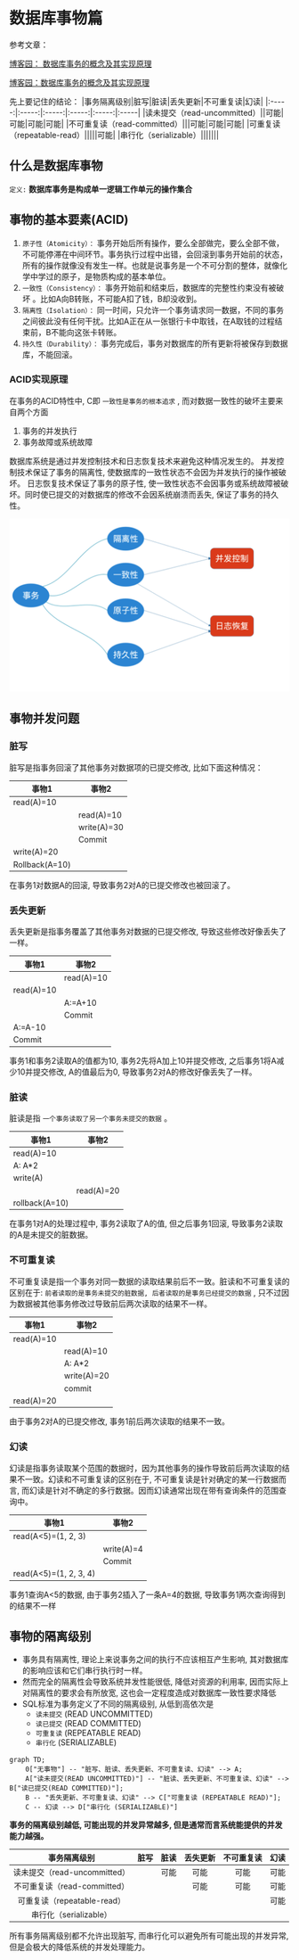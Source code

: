 # 数据库事物篇

参考文章：

[博客园： 数据库事务的概念及其实现原理](https://www.cnblogs.com/takumicx/p/9998844.html) 

[博客园：数据库事务的概念及其实现原理](https://www.cnblogs.com/takumicx/p/9998844.html)

先上要记住的结论：
|事务隔离级别|脏写|脏读|丢失更新|不可重复读|幻读|
|:-----:|:-----:|:-----:|:-----:|:-----:|:-----|
|读未提交（read-uncommitted）||可能|可能|可能|可能|
|不可重复读（read-committed）|||可能|可能|可能|
|可重复读（repeatable-read）|||||可能|
|串行化（serializable）|||||||

## 什么是数据库事物

`定义:` **数据库事务是构成单一逻辑工作单元的操作集合**

## 事物的基本要素(ACID)

1. `原子性（Atomicity）：` 事务开始后所有操作，要么全部做完，要么全部不做，不可能停滞在中间环节。事务执行过程中出错，会回滚到事务开始前的状态，所有的操作就像没有发生一样。也就是说事务是一个不可分割的整体，就像化学中学过的原子，是物质构成的基本单位。
2. `一致性（Consistency）：` 事务开始前和结束后，数据库的完整性约束没有被破坏 。比如A向B转账，不可能A扣了钱，B却没收到。
3. `隔离性（Isolation）：` 同一时间，只允许一个事务请求同一数据，不同的事务之间彼此没有任何干扰。比如A正在从一张银行卡中取钱，在A取钱的过程结束前，B不能向这张卡转账。
4. `持久性（Durability）：` 事务完成后，事务对数据库的所有更新将被保存到数据库，不能回滚。

### ACID实现原理

在事务的ACID特性中, C即 `一致性是事务的根本追求` , 而对数据一致性的破坏主要来自两个方面

1. 事务的并发执行
2. 事务故障或系统故障

数据库系统是通过并发控制技术和日志恢复技术来避免这种情况发生的。
并发控制技术保证了事务的隔离性, 使数据库的一致性状态不会因为并发执行的操作被破坏。
日志恢复技术保证了事务的原子性, 使一致性状态不会因事务或系统故障被破坏。同时使已提交的对数据库的修改不会因系统崩溃而丢失, 保证了事务的持久性。

![事物实现原理](assets/images/事物实现原理.png)

## 事物并发问题

### 脏写

脏写是指事务回滚了其他事务对数据项的已提交修改, 比如下面这种情况：

|事物1|事物2|
|-----|-----|
|read(A)=10|
||read(A)=10|
||write(A)=30|
||Commit|
|write(A)=20||
|Rollback(A=10)||

在事务1对数据A的回滚, 导致事务2对A的已提交修改也被回滚了。

### 丢失更新

丢失更新是指事务覆盖了其他事务对数据的已提交修改, 导致这些修改好像丢失了一样。

|事物1|事物2|
|-----|-----|
||read(A)=10|
|read(A)=10||
||A:=A+10|
||Commit|
|A:=A-10||
|Commit||

事务1和事务2读取A的值都为10, 事务2先将A加上10并提交修改, 之后事务1将A减少10并提交修改, A的值最后为0, 导致事务2对A的修改好像丢失了一样。

### 脏读

脏读是指 `一个事务读取了另一个事务未提交的数据` 。

|事物1|事物2|
|-----|-----|
|read(A)=10||
|A: A*2||
|write(A)||
||read(A)=20|
|rollback(A=10)||

在事务1对A的处理过程中, 事务2读取了A的值, 但之后事务1回滚, 导致事务2读取的A是未提交的脏数据。

### 不可重复读

不可重复读是指一个事务对同一数据的读取结果前后不一致。脏读和不可重复读的区别在于: `前者读取的是事务未提交的脏数据, 后者读取的是事务已经提交的数据` , 只不过因为数据被其他事务修改过导致前后两次读取的结果不一样。

|事物1|事物2|
|-----|-----|
|read(A)=10||
||read(A)=10|
||A: A*2|
||write(A)=20|
||commit|
|read(A)=20||

由于事务2对A的已提交修改, 事务1前后两次读取的结果不一致。

### 幻读

幻读是指事务读取某个范围的数据时，因为其他事务的操作导致前后两次读取的结果不一致。幻读和不可重复读的区别在于, 不可重复读是针对确定的某一行数据而言, 而幻读是针对不确定的多行数据。因而幻读通常出现在带有查询条件的范围查询中。

|事物1|事物2|
|-----|-----|
|read(A<5)=(1, 2, 3)||
||write(A)=4|
||Commit|
|read(A<5)=(1, 2, 3, 4)||

事务1查询A<5的数据, 由于事务2插入了一条A=4的数据, 导致事务1两次查询得到的结果不一样

## 事物的隔离级别

* 事务具有隔离性, 理论上来说事务之间的执行不应该相互产生影响, 其对数据库的影响应该和它们串行执行时一样。
* 然而完全的隔离性会导致系统并发性能很低, 降低对资源的利用率, 因而实际上对隔离性的要求会有所放宽, 这也会一定程度造成对数据库一致性要求降低
* SQL标准为事务定义了不同的隔离级别, 从低到高依次是
  + `读未提交` (READ UNCOMMITTED)
  + `读已提交` (READ COMMITTED)
  + `可重复读` (REPEATABLE READ)
  + `串行化` (SERIALIZABLE)

```mermaid
graph TD;
    0["无事物"] -- "脏写、脏读、丢失更新、不可重复读、幻读" --> A;
    A["读未提交(READ UNCOMMITTED)"] -- "脏读、丢失更新、不可重复读、幻读" --> B["读已提交(READ COMMITTED)"];
    B -- "丢失更新、不可重复读、幻读" --> C["可重复读 (REPEATABLE READ)"];
    C -- 幻读 --> D["串行化 (SERIALIZABLE)"]
```

**事务的隔离级别越低, 可能出现的并发异常越多, 但是通常而言系统能提供的并发能力越强。**

|事务隔离级别|脏写|脏读|丢失更新|不可重复读|幻读|
|:-----:|:-----:|:-----:|:-----:|:-----:|:-----|
|读未提交（read-uncommitted）||可能|可能|可能|可能|
|不可重复读（read-committed）|||可能|可能|可能|
|可重复读（repeatable-read）|||||可能|
|串行化（serializable）|||||||

所有事务隔离级别都不允许出现脏写, 而串行化可以避免所有可能出现的并发异常, 但是会极大的降低系统的并发处理能力。


